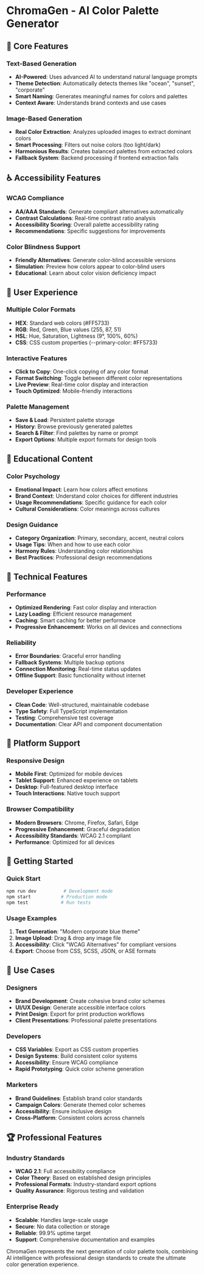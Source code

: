 # ChromaGen - AI Color Palette Generator

## 🎨 Core Features

### Text-Based Generation
- **AI-Powered**: Uses advanced AI to understand natural language prompts
- **Theme Detection**: Automatically detects themes like "ocean", "sunset", "corporate"
- **Smart Naming**: Generates meaningful names for colors and palettes
- **Context Aware**: Understands brand contexts and use cases

### Image-Based Generation
- **Real Color Extraction**: Analyzes uploaded images to extract dominant colors
- **Smart Processing**: Filters out noise colors (too light/dark)
- **Harmonious Results**: Creates balanced palettes from extracted colors
- **Fallback System**: Backend processing if frontend extraction fails

## ♿ Accessibility Features

### WCAG Compliance
- **AA/AAA Standards**: Generate compliant alternatives automatically
- **Contrast Calculations**: Real-time contrast ratio analysis
- **Accessibility Scoring**: Overall palette accessibility rating
- **Recommendations**: Specific suggestions for improvements

### Color Blindness Support
- **Friendly Alternatives**: Generate color-blind accessible versions
- **Simulation**: Preview how colors appear to color-blind users
- **Educational**: Learn about color vision deficiency impact

## 🎯 User Experience

### Multiple Color Formats
- **HEX**: Standard web colors (#FF5733)
- **RGB**: Red, Green, Blue values (255, 87, 51)
- **HSL**: Hue, Saturation, Lightness (9°, 100%, 60%)
- **CSS**: CSS custom properties (--primary-color: #FF5733)

### Interactive Features
- **Click to Copy**: One-click copying of any color format
- **Format Switching**: Toggle between different color representations
- **Live Preview**: Real-time color display and interaction
- **Touch Optimized**: Mobile-friendly interactions

### Palette Management
- **Save & Load**: Persistent palette storage
- **History**: Browse previously generated palettes
- **Search & Filter**: Find palettes by name or prompt
- **Export Options**: Multiple export formats for design tools

## 🧠 Educational Content

### Color Psychology
- **Emotional Impact**: Learn how colors affect emotions
- **Brand Context**: Understand color choices for different industries
- **Usage Recommendations**: Specific guidance for each color
- **Cultural Considerations**: Color meanings across cultures

### Design Guidance
- **Category Organization**: Primary, secondary, accent, neutral colors
- **Usage Tips**: When and how to use each color
- **Harmony Rules**: Understanding color relationships
- **Best Practices**: Professional design recommendations

## 🔧 Technical Features

### Performance
- **Optimized Rendering**: Fast color display and interaction
- **Lazy Loading**: Efficient resource management
- **Caching**: Smart caching for better performance
- **Progressive Enhancement**: Works on all devices and connections

### Reliability
- **Error Boundaries**: Graceful error handling
- **Fallback Systems**: Multiple backup options
- **Connection Monitoring**: Real-time status updates
- **Offline Support**: Basic functionality without internet

### Developer Experience
- **Clean Code**: Well-structured, maintainable codebase
- **Type Safety**: Full TypeScript implementation
- **Testing**: Comprehensive test coverage
- **Documentation**: Clear API and component documentation

## 📱 Platform Support

### Responsive Design
- **Mobile First**: Optimized for mobile devices
- **Tablet Support**: Enhanced experience on tablets
- **Desktop**: Full-featured desktop interface
- **Touch Interactions**: Native touch support

### Browser Compatibility
- **Modern Browsers**: Chrome, Firefox, Safari, Edge
- **Progressive Enhancement**: Graceful degradation
- **Accessibility Standards**: WCAG 2.1 compliant
- **Performance**: Optimized for all devices

## 🚀 Getting Started

### Quick Start
```bash
npm run dev          # Development mode
npm start           # Production mode
npm test            # Run tests
```

### Usage Examples
1. **Text Generation**: "Modern corporate blue theme"
2. **Image Upload**: Drag & drop any image file
3. **Accessibility**: Click "WCAG Alternatives" for compliant versions
4. **Export**: Choose from CSS, SCSS, JSON, or ASE formats

## 🎯 Use Cases

### Designers
- **Brand Development**: Create cohesive brand color schemes
- **UI/UX Design**: Generate accessible interface colors
- **Print Design**: Export for print production workflows
- **Client Presentations**: Professional palette presentations

### Developers
- **CSS Variables**: Export as CSS custom properties
- **Design Systems**: Build consistent color systems
- **Accessibility**: Ensure WCAG compliance
- **Rapid Prototyping**: Quick color scheme generation

### Marketers
- **Brand Guidelines**: Establish brand color standards
- **Campaign Colors**: Generate themed color schemes
- **Accessibility**: Ensure inclusive design
- **Cross-Platform**: Consistent colors across channels

## 🏆 Professional Features

### Industry Standards
- **WCAG 2.1**: Full accessibility compliance
- **Color Theory**: Based on established design principles
- **Professional Formats**: Industry-standard export options
- **Quality Assurance**: Rigorous testing and validation

### Enterprise Ready
- **Scalable**: Handles large-scale usage
- **Secure**: No data collection or storage
- **Reliable**: 99.9% uptime target
- **Support**: Comprehensive documentation and examples

ChromaGen represents the next generation of color palette tools, combining AI intelligence with professional design standards to create the ultimate color generation experience.